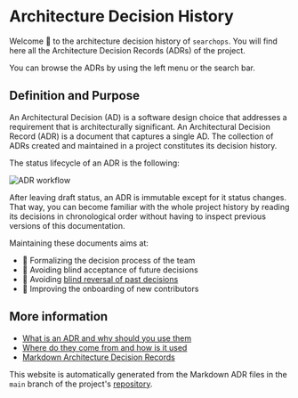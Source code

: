 # Architecture Decision History

Welcome 👋 to the architecture decision history of `searchops`. You will find
here all the Architecture Decision Records (ADRs) of the project.

You can browse the ADRs by using the left menu or the search bar.

## Definition and Purpose

An Architectural Decision (AD) is a software design choice that addresses a
requirement that is architecturally significant. An Architectural Decision
Record (ADR) is a document that captures a single AD. The collection of ADRs
created and maintained in a project constitutes its decision history.

The status lifecycle of an ADR is the following:

![ADR workflow](/l4b-static/adr-workflow.png)

After leaving draft status, an ADR is immutable except for it status changes.
That way, you can become familiar with the whole project history by reading its
decisions in chronological order without having to inspect previous versions of
this documentation.

Maintaining these documents aims at:

- 🤝 Formalizing the decision process of the team
- 🔭 Avoiding blind acceptance of future decisions
- 🔁 Avoiding [blind reversal of past decisions][chesterton]
- 🚀 Improving the onboarding of new contributors

[chesterton]: https://fs.blog/2020/03/chestertons-fence/

## More information

- [What is an ADR and why should you use them](https://www.thoughtworks.com/de/radar/techniques/lightweight-architecture-decision-records)
- [Where do they come from and how is it used](https://cognitect.com/blog/2011/11/15/documenting-architecture-decisions.html)
- [Markdown Architecture Decision Records](https://adr.github.io/)

This website is automatically generated from the Markdown ADR files in the
`main` branch of the project's [repository][repo].

[repo]: https://github.com/gupy-io/searchops/tree/main/docs/adr
